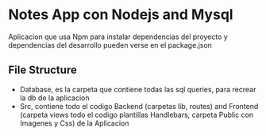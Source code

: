 # Notes App con Nodejs and Mysql
Aplicacion que usa Npm para instalar dependencias del proyecto y dependencias del desarrollo pueden verse en el package.json

## File Structure
- Database, es la carpeta que contiene todas las sql queries, para recrear la db de la aplicacion
- Src, contiene todo el codigo Backend (carpetas lib, routes) and Frontend (carpeta views todo el codigo plantillas Handlebars, carpeta Public con Imagenes y Css) de la Aplicacion


